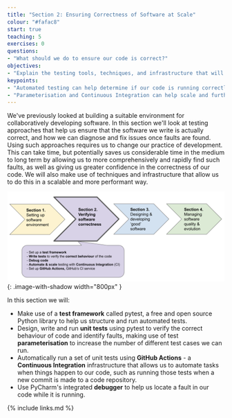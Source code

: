 ```yaml
---
title: "Section 2: Ensuring Correctness of Software at Scale"
colour: "#fafac8"
start: true
teaching: 5
exercises: 0
questions:
- "What should we do to ensure our code is correct?"
objectives:
- "Explain the testing tools, techniques, and infrastructure that will be used in this section."
keypoints:
- "Automated testing can help determine if our code is running correctly, as well as save us time in the future."
- "Parameterisation and Continuous Integration can help scale and further automate our testing process."
---
```


We've previously looked at building a suitable environment for collaboratively developing software. In this section we'll look at testing approaches that help us ensure that the software we write is actually correct, and how we can diagnose and fix issues once faults are found. Using such approaches requires us to change our practice of development. This can take time, but potentially saves us considerable time in the medium to long term by allowing us to more comprehensively and rapidly find such faults, as well as giving us greater confidence in the correctness of our code. We will also make use of techniques and infrastructure that allow us to do this in a scalable and more performant way.

![Tools for scaled software testing](../fig/section2-overview.png){: .image-with-shadow width="800px" }

In this section we will:

- Make use of a **test framework** called pytest, a free and open source Python library to help us structure and run automated tests.
- Design, write and run **unit tests** using pytest to verify the correct behaviour of code and identify faults, making use of test **parameterisation** to increase the number of different test cases we can run.
- Automatically run a set of unit tests using **GitHub Actions** - a **Continuous Integration** infrastructure that allows us to automate tasks when things happen to our code, such as running those tests when a new commit is made to a code repository.
- Use PyCharm's integrated **debugger** to help us locate a fault in our code while it is running.

{% include links.md %}
